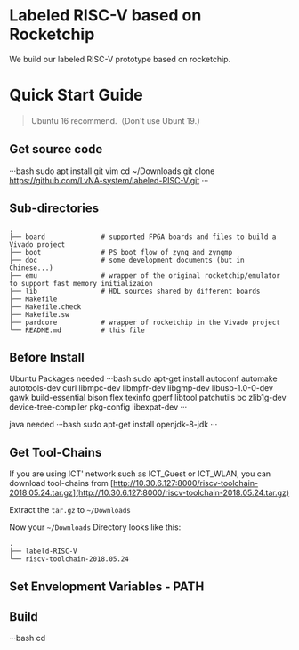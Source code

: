 # Labeled RISC-V based on Rocketchip

We build our labeled RISC-V prototype based on rocketchip.

# Quick Start Guide

>Ubuntu 16 recommend.（Don't use Ubunt 19.）

## Get source code

···bash
sudo apt install git vim
cd ~/Downloads
git clone https://github.com/LvNA-system/labeled-RISC-V.git
···

## Sub-directories
```
.
├── board              # supported FPGA boards and files to build a Vivado project
├── boot               # PS boot flow of zynq and zynqmp
├── doc                # some development documents (but in Chinese...)
├── emu                # wrapper of the original rocketchip/emulator to support fast memory initializaion
├── lib                # HDL sources shared by different boards
├── Makefile
├── Makefile.check
├── Makefile.sw
├── pardcore           # wrapper of rocketchip in the Vivado project
└── README.md          # this file
```

## Before Install
Ubuntu Packages needed
···bash
sudo apt-get install autoconf automake autotools-dev curl libmpc-dev libmpfr-dev libgmp-dev libusb-1.0-0-dev gawk build-essential bison flex texinfo gperf libtool patchutils bc zlib1g-dev device-tree-compiler pkg-config libexpat-dev
···

java needed
···bash
sudo apt-get install openjdk-8-jdk
···

## Get Tool-Chains
If you are using ICT' network such as ICT_Guest or ICT_WLAN, you can download tool-chains from [http://10.30.6.127:8000/riscv-toolchain-2018.05.24.tar.gz](http://10.30.6.127:8000/riscv-toolchain-2018.05.24.tar.gz)

Extract the `tar.gz` to `~/Downloads`

Now your `~/Downloads` Directory looks like this:
```
.
├── labeld-RISC-V             
└── riscv-toolchain-2018.05.24         
```

## Set Envelopment Variables - PATH

## Build
···bash
cd 
